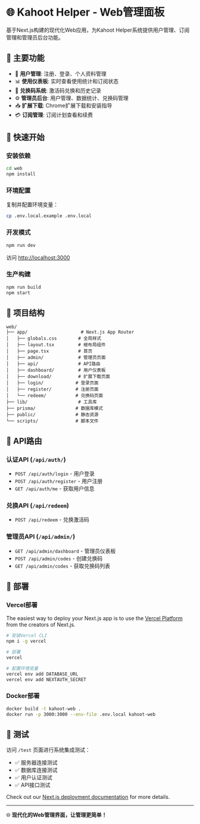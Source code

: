 # 🌐 Kahoot Helper - Web管理面板

基于Next.js构建的现代化Web应用，为Kahoot Helper系统提供用户管理、订阅管理和管理员后台功能。

## 🌟 主要功能

- 👤 **用户管理**: 注册、登录、个人资料管理
- 📊 **使用仪表板**: 实时查看使用统计和订阅状态
- 🎫 **兑换码系统**: 激活码兑换和历史记录
- ⚙️ **管理员后台**: 用户管理、数据统计、兑换码管理
- 📥 **扩展下载**: Chrome扩展下载和安装指导
- 💳 **订阅管理**: 订阅计划查看和续费

## 🚀 快速开始

### 安装依赖
```bash
cd web
npm install
```

### 环境配置
复制并配置环境变量：
```bash
cp .env.local.example .env.local
```

### 开发模式
```bash
npm run dev
```
访问 [http://localhost:3000](http://localhost:3000)

### 生产构建
```bash
npm run build
npm start
```

## 📁 项目结构

```
web/
├── app/                    # Next.js App Router
│   ├── globals.css        # 全局样式
│   ├── layout.tsx         # 根布局组件
│   ├── page.tsx           # 首页
│   ├── admin/             # 管理员页面
│   ├── api/               # API路由
│   ├── dashboard/         # 用户仪表板
│   ├── download/          # 扩展下载页面
│   ├── login/            # 登录页面
│   ├── register/         # 注册页面
│   └── redeem/           # 兑换码页面
├── lib/                   # 工具库
├── prisma/               # 数据库模式
├── public/               # 静态资源
└── scripts/              # 脚本文件
```

## 🔧 API路由

### 认证API (`/api/auth/`)
- `POST /api/auth/login` - 用户登录
- `POST /api/auth/register` - 用户注册
- `GET /api/auth/me` - 获取用户信息

### 兑换API (`/api/redeem`)
- `POST /api/redeem` - 兑换激活码

### 管理员API (`/api/admin/`)
- `GET /api/admin/dashboard` - 管理员仪表板
- `POST /api/admin/codes` - 创建兑换码
- `GET /api/admin/codes` - 获取兑换码列表

## 🚀 部署

### Vercel部署
The easiest way to deploy your Next.js app is to use the [Vercel Platform](https://vercel.com/new?utm_medium=default-template&filter=next.js&utm_source=create-next-app&utm_campaign=create-next-app-readme) from the creators of Next.js.

```bash
# 安装Vercel CLI
npm i -g vercel

# 部署
vercel

# 配置环境变量
vercel env add DATABASE_URL
vercel env add NEXTAUTH_SECRET
```

### Docker部署
```bash
docker build -t kahoot-web .
docker run -p 3000:3000 --env-file .env.local kahoot-web
```

## 🧪 测试

访问 `/test` 页面进行系统集成测试：
- ✅ 服务器连接测试
- ✅ 数据库连接测试  
- ✅ 用户认证测试
- ✅ API接口测试

Check out our [Next.js deployment documentation](https://nextjs.org/docs/app/building-your-application/deploying) for more details.

---

🌐 **现代化的Web管理界面，让管理更简单！**
